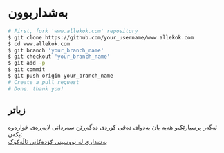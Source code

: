 # بەشداربوون
```bash
# First, fork 'www.allekok.com' repository
$ git clone https://github.com/your_username/www.allekok.com
$ cd www.allekok.com
$ git branch 'your_branch_name'
$ git checkout 'your_branch_name'
$ git add -p
$ git commit
$ git push origin your_branch_name
# Create a pull request
# Done. thank you!
```
## زیاتر
ئەگەر پرسیارێک‌و هەیە یان بەدوای دەقی کوردی دەگەڕێن سەردانی لاپەڕەی خوارەوە بکەن:  
[بەشداری لە نووسینی کۆدەکانی ئاڵەکۆک](https://allekok.com/dev/tools/CONTRIBUTING/)

